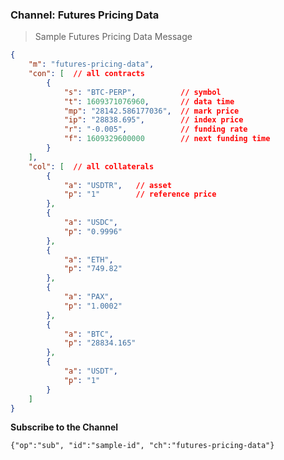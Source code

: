 ### Channel: Futures Pricing Data

> Sample Futures Pricing Data Message

```json
{
    "m": "futures-pricing-data",
    "con": [  // all contracts
        {
            "s": "BTC-PERP",          // symbol
            "t": 1609371076960,       // data time
            "mp": "28142.586177036",  // mark price
            "ip": "28838.695",        // index price
            "r": "-0.005",            // funding rate 
            "f": 1609329600000        // next funding time
        }
    ],
    "col": [  // all collaterals
        {
            "a": "USDTR",   // asset
            "p": "1"        // reference price
        },
        {
            "a": "USDC",
            "p": "0.9996"
        },
        {
            "a": "ETH",
            "p": "749.82"
        },
        {
            "a": "PAX",
            "p": "1.0002"
        },
        {
            "a": "BTC",
            "p": "28834.165"
        },
        {
            "a": "USDT",
            "p": "1"
        }
    ]
}
```


**Subscribe to the Channel**

`{"op":"sub", "id":"sample-id", "ch":"futures-pricing-data"}`

